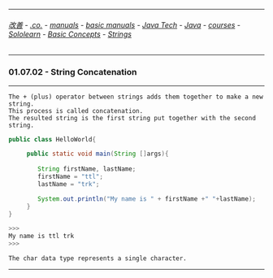 
---

###### [改善](https://github.com/ttltrk/0C/blob/master/README.MD) - [.co.](https://github.com/ttltrk/PRG/blob/master/CODING.MD) - [manuals](https://github.com/ttltrk/PRG/blob/master/MAN.MD) - [basic manuals](https://github.com/ttltrk/PRG/blob/master/MANUALS.MD) - [Java Tech](https://github.com/ttltrk/PRG/blob/master/JAVA/DOC/JT/JT.MD) - [Java](https://github.com/ttltrk/PRG/blob/master/JAVA/DOC/OJM/OJM.MD) - [courses](https://github.com/ttltrk/PRG/blob/master/JAVA/DOC/CM/JT.MD) - [Sololearn](https://github.com/ttltrk/PRG/blob/master/JAVA/DOC/SL/SL.MD) - [Basic Concepts](https://github.com/ttltrk/PRG/blob/master/JAVA/DOC/SL/01/01.MD) - [Strings](https://github.com/ttltrk/PRG/blob/master/JAVA/DOC/SL/01/0107/0107.MD)

---

### 01.07.02 - String Concatenation

---

```
The + (plus) operator between strings adds them together to make a new string. 
This process is called concatenation.
The resulted string is the first string put together with the second string.
```

```java
public class HelloWorld{

     public static void main(String []args){
         
        String firstName, lastName;
        firstName = "ttl";
        lastName = "trk";

        System.out.println("My name is " + firstName +" "+lastName);
     }
}

>>>
My name is ttl trk
>>>
```

```
The char data type represents a single character.
```

---
